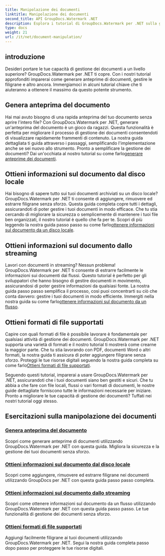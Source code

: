 ```yaml
---
title: Manipolazione dei documenti
linktitle: Manipolazione dei documenti
second_title: API GroupDocs.Watermark .NET
description: Esplora i tutorial di GroupDocs.Watermark per .NET sulla generazione di anteprime dei documenti e sulla gestione delle filigrane. Migliora la sicurezza e la gestione dei documenti.
type: docs
weight: 21
url: /it/net/document-manipulation/
---
```

## introduzione

Desideri portare le tue capacità di gestione dei documenti a un livello superiore? GroupDocs.Watermark per .NET ti copre. Con i nostri tutorial approfonditi imparerai come generare anteprime di documenti, gestire le filigrane e altro ancora. Immergiamoci in alcuni tutorial chiave che ti aiuteranno a ottenere il massimo da questo potente strumento.


## Genera anteprima del documento
 Hai mai avuto bisogno di una rapida anteprima del tuo documento senza aprire l'intero file? Con GroupDocs.Watermark per .NET, generare un'anteprima del documento è un gioco da ragazzi. Questa funzionalità è perfetta per migliorare il processo di gestione dei documenti consentendoti di visualizzare rapidamente frammenti di contenuto. La nostra guida dettagliata ti guida attraverso i passaggi, semplificando l'implementazione anche se sei nuovo allo strumento. Pronto a semplificare la gestione dei documenti? Dai un'occhiata al nostro tutorial su come farlo[generare anteprime dei documenti](./generate-document-preview/).

## Ottieni informazioni sul documento dal disco locale
Hai bisogno di sapere tutto sui tuoi documenti archiviati su un disco locale? GroupDocs.Watermark per .NET ti consente di aggiungere, rimuovere ed estrarre filigrane senza sforzo. Questa guida completa copre tutti i dettagli, assicurandoti di poter gestire i tuoi documenti in modo efficace. Che tu stia cercando di migliorare la sicurezza o semplicemente di mantenere i tuoi file ben organizzati, il nostro tutorial è quello che fa per te. Scopri di più leggendo la nostra guida passo passo su come farlo[ottenere informazioni sul documento da un disco locale](./get-document-info-local-disk/).

## Ottieni informazioni sul documento dallo streaming
 Lavori con documenti in streaming? Nessun problema! GroupDocs.Watermark per .NET ti consente di estrarre facilmente le informazioni sui documenti dai flussi. Questo tutorial è perfetto per gli sviluppatori che hanno bisogno di gestire documenti in movimento, assicurandosi di poter gestire informazioni da qualsiasi fonte. La nostra guida passo passo semplifica il processo, così puoi concentrarti su ciò che conta davvero: gestire i tuoi documenti in modo efficiente. Immergiti nella nostra guida su come farlo[ottenere informazioni sul documento da un flusso](./get-document-info-stream/).

## Ottieni formati di file supportati
 Capire con quali formati di file è possibile lavorare è fondamentale per qualsiasi attività di gestione dei documenti. GroupDocs.Watermark per .NET supporta una varietà di formati e il nostro tutorial ti mostrerà come crearne la maggior parte. Che tu stia lavorando con PDF, documenti Word o altri formati, la nostra guida ti assicura di poter aggiungere filigrane senza sforzo. Proteggi le tue risorse digitali seguendo la nostra guida completa su come farlo[Ottieni formati di file supportati](./get-supported-file-formats/).

Seguendo questi tutorial, imparerai a usare GroupDocs.Watermark per .NET, assicurandoti che i tuoi documenti siano ben gestiti e sicuri. Che tu abbia a che fare con file locali, flussi o vari formati di documenti, le nostre guide dettagliate forniscono tutte le informazioni necessarie per iniziare. Pronto a migliorare le tue capacità di gestione dei documenti? Tuffati nei nostri tutorial oggi stesso.
## Esercitazioni sulla manipolazione dei documenti
### [Genera anteprima del documento](./generate-document-preview/)
Scopri come generare anteprime di documenti utilizzando GroupDocs.Watermark per .NET con questa guida. Migliora la sicurezza e la gestione dei tuoi documenti senza sforzo.
### [Ottieni informazioni sul documento dal disco locale](./get-document-info-local-disk/)
Scopri come aggiungere, rimuovere ed estrarre filigrane nei documenti utilizzando GroupDocs per .NET con questa guida passo passo completa.
### [Ottieni informazioni sul documento dallo streaming](./get-document-info-stream/)
Scopri come ottenere informazioni sul documento da un flusso utilizzando GroupDocs.Watermark per .NET con questa guida passo passo. Le tue funzionalità di gestione dei documenti senza sforzo.
### [Ottieni formati di file supportati](./get-supported-file-formats/)
Aggiungi facilmente filigrane ai tuoi documenti utilizzando GroupDocs.Watermark per .NET. Segui la nostra guida completa passo dopo passo per proteggere le tue risorse digitali.